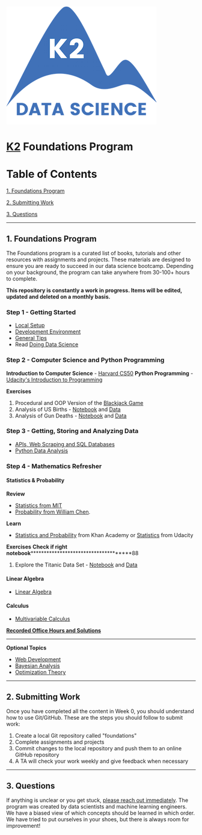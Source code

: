 ![K2 logo](images/k2_logo.png)

# [K2](http://www.k2datascience.com/) Foundations Program

# Table of Contents

[1. Foundations Program](#section-a)

[2. Submitting Work](#section-b)

[3. Questions](#section-c)

---

## <a name="section-a"></a>1.  Foundations Program

The Foundations program is a curated list of books, tutorials and other resources with assignments and projects. These materials are designed to ensure you are ready to succeed in our data science bootcamp. Depending on your background, the program can take anywhere from 30-100+ hours to complete.

**This repository is constantly a work in progress. Items will be edited, updated and deleted on a monthly basis.**

### Step 1 - Getting Started
  - [Local Setup](content/0-local-setup.md)
  - [Development Environment](content/0-environment.md)
  - [General Tips](content/0-general-tips.md)
  - Read [Doing Data Science](https://medium.com/@rchang/my-two-year-journey-as-a-data-scientist-at-twitter-f0c13298aee6#.qfovgm9ps)

### Step 2 - Computer Science and Python Programming

**Introduction to Computer Science** - [Harvard CS50](https://cs50.harvard.edu/)
**Python Programming** - [Udacity's Introduction to Programming](https://www.udacity.com/course/intro-to-computer-science--cs101)

**Exercises**
1. Procedural and OOP Version of the [Blackjack Game](https://en.wikipedia.org/wiki/Blackjack)
1. Analysis of US Births - [Notebook](/code/births.ipynb) and [Data](/code/us_births.csv)
2. Analysis of Gun Deaths - [Notebook](/code/deaths.ipynb) and [Data](/code/guns.csv)

### Step 3 - Getting, Storing and Analyzing Data
  - [APIs, Web Scraping and SQL Databases](content/2-gathering-data.md)
  - [Python Data Analysis](content/3-data-analysis.md)

### Step 4 - Mathematics Refresher

#### Statistics & Probability

**Review**
- [Statistics from MIT](https://s3.amazonaws.com/ds-foundations/resources/stats_handout.pdf)
- [Probability from William Chen](https://s3.amazonaws.com/ds-foundations/resources/prob_handout.pdf).

**Learn**
- [Statistics and Probability](https://www.khanacademy.org/math/statistics-probability) from Khan Academy or [Statistics](https://www.udacity.com/course/statistics--st095) from Udacity

**Exercises**
**Check if right notebook***************************************88
1. Explore the Titanic Data Set - [Notebook](/code/titanic.ipynb) and [Data](/code/titanic.csv)

#### Linear Algebra
- [Linear Algebra](content/3-linear-algebra.md)

#### Calculus
- [Multivariable Calculus](content/4-calculus.md)


**[Recorded Office Hours and Solutions](/content/5-office-hours.md)**

---

**Optional Topics**
- [Web Development](content/2-flask.md)
- [Bayesian Analysis](content/4-bayesian-analysis.md)
- [Optimization Theory](content/4-optimization-theory.md)

---

## <a name="section-b"></a>2. Submitting Work

Once you have completed all the content in Week 0, you should understand how to use Git/GitHub. These are the steps you should follow to submit work:

1. Create a local Git repository called "foundations"
2. Complete assignments and projects
3. Commit changes to the local repository and push them to an online GitHub repository
4. A TA will check your work weekly and give feedback when necessary

---

## <a name="section-c"></a>3. Questions

If anything is unclear or you get stuck, [please reach out immediately](<mailto:hello@k2datascience.com>). The program was created by data scientists and machine learning engineers. We have a biased view of which concepts should be learned in which order. We have tried to put ourselves in your shoes, but there is always room for improvement!
